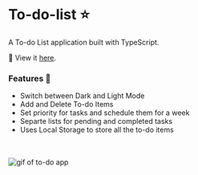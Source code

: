 # To-do-list :star:

A To-do List application built with TypeScript.

:paperclip: View it [here](https://sweet-seahorse-357cb8.netlify.app/).

### Features :maple_leaf:

- Switch between Dark and Light Mode
- Add and Delete To-do Items
- Set priority for tasks and schedule them for a week
- Separte lists for pending and completed tasks
- Uses Local Storage to store all the to-do items

<br/>
<br/>

<img src='app.gif' alt='gif of to-do app'>
